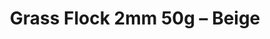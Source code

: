 ---
layout: product
title: "Grass Flock 2mm 50g – Beige"
price: "700" 
desc: "Statička trava"
img_path: "/assets/img/MSC26.webp"
brand: "ModelScene"
available: false
special_offer: false
new: false
soon: false
cat: "080000"
subcat: "080300"
subsubcat: "0N/A"
sifra: "MSC26"
popular: false
spec: false
---